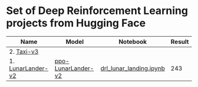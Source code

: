 # Set of Deep Reinforcement Learning projects from Hugging Face

| Name | Model | Notebook | Result |
| --- | --- | --- | --- |
| 2. [Taxi-v3](https://gymnasium.farama.org/environments/toy_text/taxi/) |  |  |  |
| 1. [LunarLander-v2](https://gymnasium.farama.org/environments/box2d/lunar_lander/) | [ppo-LunarLander-v2](https://huggingface.co/jaymanvirk/ppo-LunarLander-v2) | [drl_lunar_landing.ipynb](drl_lunar_landing.ipynb) | 243 |
